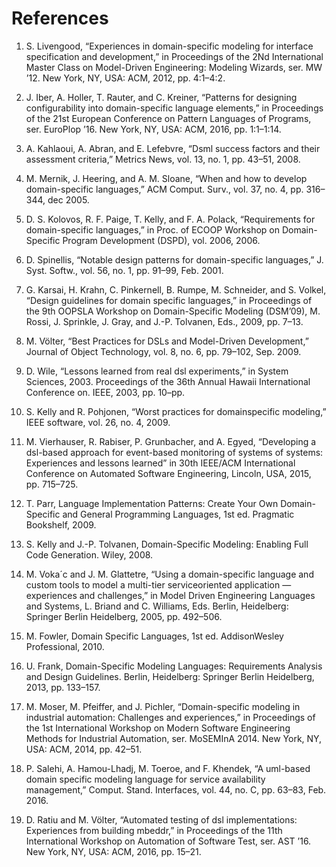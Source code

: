 # References

1. S. Livengood, “Experiences in domain-specific modeling for interface specification and development,” in Proceedings of the 2Nd International Master Class on Model-Driven Engineering: Modeling Wizards, ser. MW ’12. New York, NY, USA: ACM, 2012, pp. 4:1–4:2.

2. J. Iber, A. Holler, T. Rauter, and C. Kreiner, “Patterns for designing configurability into domain-specific language elements,” in Proceedings of the 21st European Conference on Pattern Languages of Programs, ser. EuroPlop ’16. New York, NY, USA: ACM, 2016, pp. 1:1–1:14.
3. A. Kahlaoui, A. Abran, and E. Lefebvre, “Dsml success factors and their assessment criteria,” Metrics News, vol. 13, no. 1, pp. 43–51, 2008.
4. M. Mernik, J. Heering, and A. M. Sloane, “When and how to develop domain-specific languages,” ACM Comput. Surv., vol. 37, no. 4, pp. 316–344, dec 2005.
5. D. S. Kolovos, R. F. Paige, T. Kelly, and F. A. Polack, “Requirements for domain-specific languages,” in Proc. of ECOOP Workshop on Domain-Specific Program Development (DSPD), vol. 2006, 2006.
6. D. Spinellis, “Notable design patterns for domain-specific languages,” J. Syst. Softw., vol. 56, no. 1, pp. 91–99, Feb. 2001.
7. G. Karsai, H. Krahn, C. Pinkernell, B. Rumpe, M. Schneider, and S. Volkel, “Design guidelines for domain specific languages,” in Proceedings of the 9th OOPSLA Workshop on Domain-Specific Modeling (DSM’09), M. Rossi, J. Sprinkle, J. Gray, and J.-P. Tolvanen, Eds., 2009, pp. 7–13.
8. M. Völter, “Best Practices for DSLs and Model-Driven Development,” Journal of Object Technology, vol. 8, no. 6, pp. 79–102, Sep. 2009.
9. D. Wile, “Lessons learned from real dsl experiments,” in System Sciences, 2003. Proceedings of the 36th Annual Hawaii International Conference on. IEEE, 2003, pp. 10–pp.
10. S. Kelly and R. Pohjonen, “Worst practices for domainspecific modeling,” IEEE software, vol. 26, no. 4, 2009.
11. M. Vierhauser, R. Rabiser, P. Grunbacher, and A. Egyed, “Developing a dsl-based approach for event-based monitoring of systems of systems: Experiences and lessons learned” in 30th IEEE/ACM International Conference on Automated Software Engineering, Lincoln, USA, 2015, pp. 715–725.
12. T. Parr, Language Implementation Patterns: Create Your Own Domain-Specific and General Programming Languages, 1st ed. Pragmatic Bookshelf, 2009.
13. S. Kelly and J.-P. Tolvanen, Domain-Specific Modeling: Enabling Full Code Generation. Wiley, 2008.
14. M. Voka´c and J. M. Glattetre, “Using a domain-specific language and custom tools to model a multi-tier serviceoriented application — experiences and challenges,” in Model Driven Engineering Languages and Systems, L. Briand and C. Williams, Eds. Berlin, Heidelberg: Springer Berlin Heidelberg, 2005, pp. 492–506.
15. M. Fowler, Domain Specific Languages, 1st ed. AddisonWesley Professional, 2010.
16. U. Frank, Domain-Specific Modeling Languages: Requirements Analysis and Design Guidelines. Berlin, Heidelberg: Springer Berlin Heidelberg, 2013, pp. 133–157.
17. M. Moser, M. Pfeiffer, and J. Pichler, “Domain-specific modeling in industrial automation: Challenges and experiences,” in Proceedings of the 1st International Workshop on Modern Software Engineering Methods for Industrial Automation, ser. MoSEMInA 2014. New York, NY, USA: ACM, 2014, pp. 42–51.
18. P. Salehi, A. Hamou-Lhadj, M. Toeroe, and F. Khendek, “A uml-based domain specific modeling language for service availability management,” Comput. Stand. Interfaces, vol. 44, no. C, pp. 63–83, Feb. 2016.
19. D. Ratiu and M. Völter, “Automated testing of dsl implementations: Experiences from building mbeddr,” in Proceedings of the 11th International Workshop on Automation of Software Test, ser. AST ’16. New York, NY, USA: ACM, 2016, pp. 15–21.
